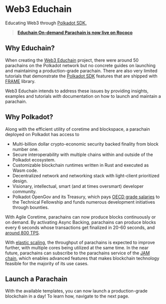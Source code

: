 # Web3 Educhain

Educating Web3 through [Polkadot SDK.](https://github.com/paritytech/polkadot-sdk)

> [**Educhain On-demand Parachain is now live on Rococo**](https://polkadot.js.org/apps/?rpc=wss://rpc.web3educhain.xyz:443#/explorer)

## Why Educhain?

When creating the [Web3 Educhain](https://github.com/w3f/educhain) project, there were around 50 parachains on the Polkadot network but no
concrete guides on launching and maintaining a production-grade parachain. There are also very limited 
tutorials that demonstrate the [Polkadot SDK](https://paritytech.github.io/polkadot-sdk/master/polkadot_sdk_docs/polkadot_sdk/index.html) features that are 
shipped with [FRAME](https://paritytech.github.io/polkadot-sdk/master/polkadot_sdk_docs/polkadot_sdk/frame_runtime/index.html) library.

Web3 Educhain intends to address these issues by providing insights, examples and tutorials *with* documentation on how to launch and maintain a parachain.

## Why Polkadot?

Along with the efficient utility of coretime and blockspace, a parachain deployed on Polkadot has access to

- Multi-billion dollar crypto-economic security backed finality from block number one.
- Secure interoperability with multiple chains within and outside of the Polkadot ecosystem.
- Customizable blockchain runtimes written in Rust and executed as Wasm code.
- Decentralized network and networking stack with light-client prioritized design.
- Visionary, intellectual, smart (and at times oversmart) developer community.
- Polkadot OpenGov and its Treasury, which pays [OECD grade salaries](https://polkadot-fellows.github.io/dashboard/#/membership) to the Technical Fellowship and funds numerous development initiatives through bounties.

With Agile Coretime, parachains can now produce blocks continuously or on demand. By activating Async Backing, parachains can produce blocks every 6 seconds whose transactions get finalized in 20-60 seconds, and
[around 800 TPS](https://polkadot.network/blog/the-way-to-a-10x-throughput-lift-on-parachains/). 

With [elastic scaling](https://github.com/paritytech/polkadot-sdk/issues/1829), the throughput of 
parachains is expected to improve further, with multiple cores being utilized at the same time. In the near future, parachains can subscribe to the parachains 
service of the [JAM chain](https://graypaper.com/), which enables advanced features that makes blockchain 
technology feasible for the majority of its use cases.

## Launch a Parachain

With the available templates, you can now launch a production-grade blockchain in a day! To learn how, navigate to the next page.
